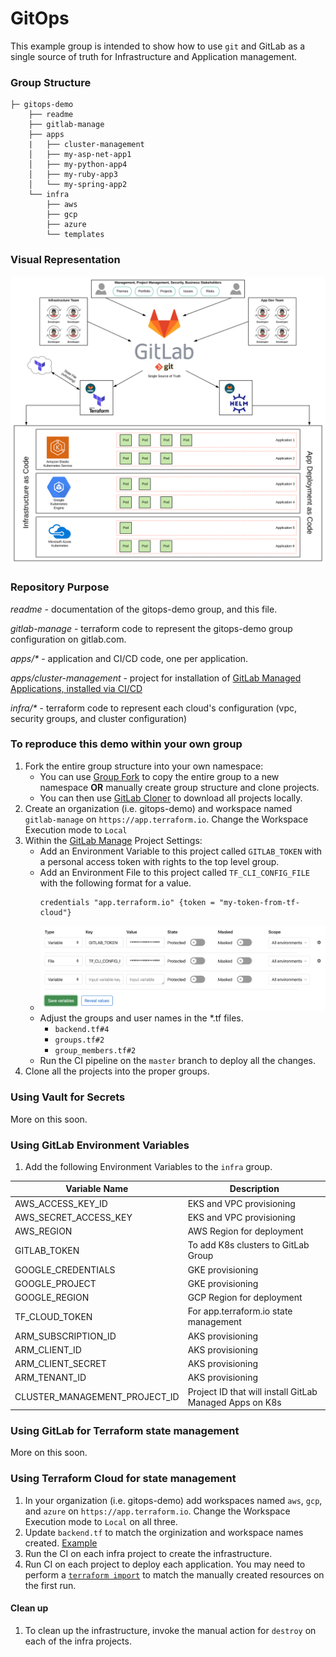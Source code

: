 # GitOps

This example group is intended to show how to use `git` and GitLab as a single 
source of truth for Infrastructure and Application management.

### Group Structure
```
├─ gitops-demo
    ├── readme
    ├── gitlab-manage
    ├── apps
    |   ├── cluster-management
    │   ├── my-asp-net-app1
    │   ├── my-python-app4
    │   ├── my-ruby-app3
    │   └── my-spring-app2
    └── infra
        ├── aws
        ├── gcp
        ├── azure
        └── templates
```

### Visual Representation
![GitOps-Demo.svg](GitOps-Demo.svg)

### Repository Purpose

*readme* - documentation of the gitops-demo group, and this file.

*gitlab-manage* - terraform code to represent the gitops-demo group configuration on gitlab.com.

*apps/\** - application and CI/CD code, one per application.

*apps/cluster-management* - project for installation of [GitLab Managed Applications, installed via CI/CD](https://docs.gitlab.com/ee/user/clusters/applications.html#install-using-gitlab-ci-alpha)

*infra/\** - terraform code to represent each cloud's configuration (vpc, security groups, and cluster configuration)



### To reproduce this demo within your own group
1. Fork the entire group structure into your own namespace:
   * You can use [Group Fork](https://gitlab.com/bdowney/gitlab-group-fork) to copy the entire group to a new namespace **OR** manually create group structure and clone projects.
   * You can then use [GitLab Cloner](https://gitlab.com/mtcs.io/gitlab-cloner) to download all projects locally.
1. Create an organization (i.e. gitops-demo) and workspace named `gitlab-manage` on `https://app.terraform.io`. Change the Workspace Execution mode to `Local`
1. Within the [GitLab Manage](https://gitlab.com/gitops-demo/gitlab-manage) Project Settings:
    * Add an Environment Variable to this project called `GITLAB_TOKEN` with a personal access token with rights to the top level group.
    * Add an Environment File to this project called `TF_CLI_CONFIG_FILE` with the following format for a value.
        ```
        credentials "app.terraform.io" {token = "my-token-from-tf-cloud"}
        ```
    * ![gitlab-manage-ci-var.png](gitlab-manage-ci-var.png)
    * Adjust the groups and user names in the *.tf files.
        * `backend.tf#4` 
        * `groups.tf#2`
        * `group_members.tf#2`
    * Run the CI pipeline on the `master` branch to deploy all the changes.
1. Clone all the projects into the proper groups.

### Using Vault for Secrets
More on this soon.

### Using GitLab Environment Variables
1. Add the following Environment Variables to the `infra` group.

| Variable Name | Description |
| ------ | ------ |
| AWS_ACCESS_KEY_ID | EKS and VPC provisioning |
| AWS_SECRET_ACCESS_KEY | EKS and VPC provisioning |
| AWS_REGION | AWS Region for deployment |
| GITLAB_TOKEN | To add K8s clusters to GitLab Group |
| GOOGLE_CREDENTIALS | GKE provisioning |
| GOOGLE_PROJECT | GKE provisioning |
| GOOGLE_REGION | GCP Region for deployment |
| TF_CLOUD_TOKEN | For app.terraform.io state management |
| ARM_SUBSCRIPTION_ID | AKS provisioning |
| ARM_CLIENT_ID | AKS provisioning |
| ARM_CLIENT_SECRET | AKS provisioning |
| ARM_TENANT_ID | AKS provisioning |
| CLUSTER_MANAGEMENT_PROJECT_ID | Project ID that will install GitLab Managed Apps on K8s |

### Using GitLab for Terraform state management
More on this soon.

### Using Terraform Cloud for state management

1. In your organization (i.e. gitops-demo) add workspaces named `aws`, `gcp`, and `azure` on `https://app.terraform.io`. Change the Workspace Execution mode to `Local` on all three.
1. Update `backend.tf` to match the orginization and workspace names created. [Example](https://gitlab.com/gitops-demo/infra/gcp/-/blob/71d1b138e58bc20f1ee86d7937a9f85f50a75481/backend.tf)
1. Run the CI on each infra project to create the infrastructure.
1. Run CI on each project to deploy each application. You may need to perform a [`terraform import`](https://www.terraform.io/docs/import/index.html) to match the manually created resources on the first run.

#### Clean up
1. To clean up the infrastructure, invoke the manual action for `destroy` on each of the infra projects.

